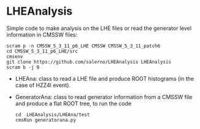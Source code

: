 LHEAnalysis
===========

Simple code to make analysis on the LHE files or read the generator level information in CMSSW files:

```
scram p -n CMSSW_5_3_11_p6_LHE CMSSW CMSSW_5_3_11_patch6
cd CMSSW_5_3_11_p6_LHE/src
cmsenv
git clone https://github.com/salerno/LHEAnalysis LHEAnalysis
scram b -j 8
```

* LHEAna: class to read a LHE file and produce ROOT histograms (in the case of HZZ4l event). 

* GeneratorAna: class to read generator information from a CMSSW file and produce a flat ROOT tree, to run the code
  ```
  cd  LHEAnalysis/LHEAna/test 
  cmsRun generatorana.py
  ```
